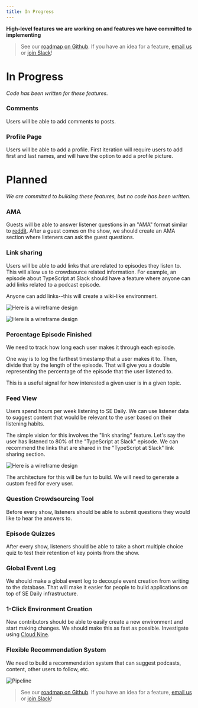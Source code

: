```yaml
---
title: In Progress
---
```


**High-level features we are working on and features we have committed to implementing**

> See our [roadmap on Github](https://github.com/SoftwareEngineeringDaily/softwareengineeringdaily.github.io/projects/1). If you have an idea for a feature, [email us](mailto:ideas@softwareengineeringdaily.com) or [join Slack](http://softwaredaily.herokuapp.com/)!

# **In Progress** #

_Code has been written for these features._

### Comments ###

Users will be able to add comments to posts.

### Profile Page ###

Users will be able to add a profile. First iteration will require users to add first and last names, and will have the option to add a profile picture.


# **Planned** #

_We are committed to building these features, but no code has been written._

### AMA ###

Guests will be able to answer listener questions in an "AMA" format similar to [reddit](https://www.reddit.com/r/AMA/). After a guest comes on the show, we should create an AMA section where listeners can ask the guest questions.

### Link sharing ###

Users will be able to add links that are related to episodes they listen to. This will allow us to crowdsource related information. For example, an episode about TypeScript at Slack should have a feature where anyone can add links related to a podcast episode.

Anyone can add links--this will create a wiki-like environment.

![Here is a wireframe design](https://user-images.githubusercontent.com/1283090/31871813-0bb1f18a-b76c-11e7-8e56-86f778512a22.png)

![Here is a wireframe design](https://user-images.githubusercontent.com/1283090/31872122-14cf004e-b76e-11e7-8be9-ac9a4e7f5ba5.png)

### Percentage Episode Finished ###

We need to track how long each user makes it through each episode.

One way is to log the farthest timestamp that a user makes it to. Then, divide that by the length of the episode. That will give you a double representing the percentage of the episode that the user listened to.

This is a useful signal for how interested a given user is in a given topic.

### Feed View ###

Users spend hours per week listening to SE Daily. We can use listener data to suggest content that would be relevant to the user based on their listening habits.

The simple vision for this involves the "link sharing" feature. Let's say the user has listened to 80% of the "TypeScript at Slack" episode. We can recommend the links that are shared in the "TypeScript at Slack" link sharing section.

![Here is a wireframe design](https://user-images.githubusercontent.com/1283090/31872190-7bfdf9aa-b76e-11e7-8aa4-ee20d1ad914c.png)

The architecture for this will be fun to build. We will need to generate a custom feed for every user.

### Question Crowdsourcing Tool ###

Before every show, listeners should be able to submit questions they would like to hear the answers to.

### Episode Quizzes ###

After every show, listeners should be able to take a short multiple choice quiz to test their retention of key points from the show.

### Global Event Log ###

We should make a global event log to decouple event creation from writing to the database. That will make it easier for people to build applications on top of SE Daily infrastructure.

### 1-Click Environment Creation ###

New contributors should be able to easily create a new environment and start making changes. We should make this as fast as possible. Investigate using [Cloud Nine](c9.io).

### Flexible Recommendation System ###

We need to build a recommendation system that can suggest podcasts, content, other users to follow, etc.

![Pipeline](https://user-images.githubusercontent.com/1283090/32086696-d0c05abc-ba8b-11e7-8ab5-88564d4feb31.png)

> See our [roadmap on Github](https://github.com/SoftwareEngineeringDaily/softwareengineeringdaily.github.io/projects/1). If you have an idea for a feature, [email us](mailto:ideas@softwareengineeringdaily.com) or [join Slack](http://softwaredaily.herokuapp.com/)!
